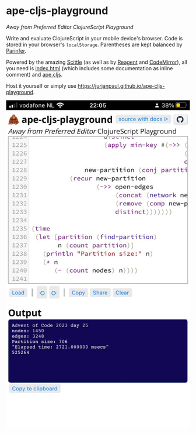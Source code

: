 # ape-cljs-playground
*Away from Preferred Editor ClojureScript Playground*

Write and evaluate ClojureScript in your mobile device's browser.
Code is stored in your browser's `localStorage`.
Parentheses are kept balanced by [Parinfer](https://shaunlebron.github.io/parinfer/).

Powered by the amazing [Scittle](https://babashka.org/scittle/)
(as well as by [Reagent](https://reagent-project.github.io) and
[CodeMirror](https://codemirror.net/)),
all you need is
[index.html](https://github.com/jurjanpaul/ape-cljs-playground/blob/main/index.html)
(which includes some documentation as inline comment) and
[ape.cljs](https://github.com/jurjanpaul/ape-cljs-playground/blob/main/ape.cljs).

Host it yourself or simply use https://jurjanpaul.github.io/ape-cljs-playground.


![screenshot](screenshot.jpg)
